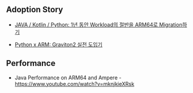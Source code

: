 ## Adoption Story ##


* [JAVA / Kotlin / Python: 1년 동안 Workload의 절반을 ARM64로 Migration하기](https://hyperconnect.github.io/2023/07/25/migrate-half-of-workload-in-a-year.html)

* [Python x ARM: Graviton2 실전 도입기](https://engineering.ab180.co/stories/migrating-python-application-to-arm)





## Performance ##

* Java Performance on ARM64 and Ampere - https://www.youtube.com/watch?v=mknjkieXRsk
